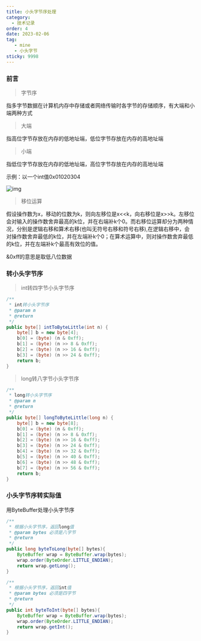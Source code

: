 ```yaml
---
title: 小头字节序处理
category:
  - 技术记录
order: 4
date: 2023-02-06
tag: 
   - mine
   - 小头字节
sticky: 9998
---
```


### 前言

>字节序

指多字节数据在计算机内存中存储或者网络传输时各字节的存储顺序，有大端和小端两种方式

> 大端

指高位字节存放在内存的低地址端，低位字节存放在内存的高地址端

> 小端

指低位字节存放在内存的低地址端，高位字节存放在内存的高地址端

示例：以一个int值0x01020304

![img](https://feilou.oss-cn-nanjing.aliyuncs.com/images/1681090-20210622193554878-1451216967.png)

> 移位运算

假设操作数为x，移动的位数为k，则向左移位是x<<k，向右移位是x>>k。左移位会对输入的操作数舍弃最高的k位，并在右端补k个0。而右移位运算却分为两种情况，分别是逻辑右移和算术右移(也叫无符号右移和符号右移),在逻辑右移中，会对操作数舍弃最低的k位，并在左端补k个0；在算术运算中，则对操作数舍弃最低的k位，并在左端补k个最高有效位的值。

&0xff的意思是取低八位数据



### 转小头字节序

> int转四字节小头字节序

```java
/**
 * int转小头字节序
 * @param n
 * @return
 */
public byte[] intToByteLittle(int n) {
    byte[] b = new byte[4];
    b[0] = (byte) (n & 0xff);
    b[1] = (byte) (n >> 8 & 0xff);
    b[2] = (byte) (n >> 16 & 0xff);
    b[3] = (byte) (n >> 24 & 0xff);
    return b;
}
```

> long转八字节小头字节序

```java
/**
 * long转小头字节序
 * @param n
 * @return
 */
public byte[] longToByteLittle(long n) {
    byte[] b = new byte[8];
    b[0] = (byte) (n & 0xff);
    b[1] = (byte) (n >> 8 & 0xff);
    b[2] = (byte) (n >> 16 & 0xff);
    b[3] = (byte) (n >> 24 & 0xff);
    b[4] = (byte) (n >> 32 & 0xff);
    b[5] = (byte) (n >> 40 & 0xff);
    b[6] = (byte) (n >> 48 & 0xff);
    b[7] = (byte) (n >> 56 & 0xff);
    return b;
}
```



### 小头字节序转实际值

用ByteBuffer处理小头字节序

```java
/**
 * 根据小头字节序，返回long值
 * @param bytes 必须是八字节
 * @return
 */
public long byteToLong(byte[] bytes){
    ByteBuffer wrap = ByteBuffer.wrap(bytes);
    wrap.order(ByteOrder.LITTLE_ENDIAN);
    return wrap.getLong();
}

/**
 * 根据小头字节序，返回int值
 * @param bytes 必须是四字节
 * @return
 */
public int byteToInt(byte[] bytes){
    ByteBuffer wrap = ByteBuffer.wrap(bytes);
    wrap.order(ByteOrder.LITTLE_ENDIAN);
    return wrap.getInt();
}
```

